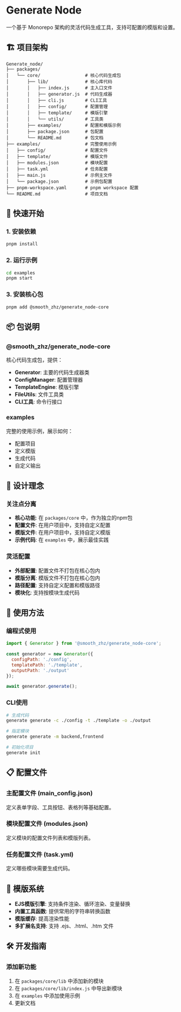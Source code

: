 # Generate Node

一个基于 Monorepo 架构的灵活代码生成工具，支持可配置的模版和设置。

## 🏗️ 项目架构

```
Generate_node/
├── packages/
│   └── core/                 # 核心代码生成包
│       ├── lib/              # 核心库代码
│       │   ├── index.js      # 主入口文件
│       │   ├── generator.js  # 代码生成器
│       │   ├── cli.js        # CLI工具
│       │   ├── config/       # 配置管理
│       │   ├── template/     # 模版引擎
│       │   └── utils/        # 工具类
│       ├── examples/         # 配置和模版示例
│       ├── package.json      # 包配置
│       └── README.md         # 包文档
├── examples/                 # 完整使用示例
│   ├── config/               # 配置文件
│   ├── template/             # 模版文件
│   ├── modules.json          # 模块配置
│   ├── task.yml              # 任务配置
│   ├── main.js               # 示例主文件
│   └── package.json          # 示例包配置
├── pnpm-workspace.yaml       # pnpm workspace 配置
└── README.md                 # 项目文档
```

## 🚀 快速开始

### 1. 安装依赖

```bash
pnpm install
```

### 2. 运行示例

```bash
cd examples
pnpm start
```

### 3. 安装核心包

```bash
pnpm add @smooth_zhz/generate_node-core
```

## 📦 包说明

### @smooth_zhz/generate_node-core

核心代码生成包，提供：

- **Generator**: 主要的代码生成器类
- **ConfigManager**: 配置管理器
- **TemplateEngine**: 模版引擎
- **FileUtils**: 文件工具类
- **CLI工具**: 命令行接口

### examples

完整的使用示例，展示如何：

- 配置项目
- 定义模版
- 生成代码
- 自定义输出

## 🎯 设计理念

### 关注点分离

- **核心功能**: 在 `packages/core` 中，作为独立的npm包
- **配置文件**: 在用户项目中，支持自定义配置
- **模版文件**: 在用户项目中，支持自定义模版
- **示例代码**: 在 `examples` 中，展示最佳实践

### 灵活配置

- **外部配置**: 配置文件不打包在核心包内
- **模版分离**: 模版文件不打包在核心包内
- **路径配置**: 支持自定义配置和模版路径
- **模块化**: 支持按模块生成代码

## 🔧 使用方法

### 编程式使用

```javascript
import { Generator } from '@smooth_zhz/generate_node-core';

const generator = new Generator({
  configPath: './config',
  templatePath: './template',
  outputPath: './output'
});

await generator.generate();
```

### CLI使用

```bash
# 生成代码
generate generate -c ./config -t ./template -o ./output

# 指定模块
generate generate -m backend,frontend

# 初始化项目
generate init
```

## 📋 配置文件

### 主配置文件 (main_config.json)

定义表单字段、工具按钮、表格列等基础配置。

### 模块配置文件 (modules.json)

定义模块的配置文件列表和模版列表。

### 任务配置文件 (task.yml)

定义哪些模块需要生成代码。

## 🎨 模版系统

- **EJS模版引擎**: 支持条件渲染、循环渲染、变量替换
- **内置工具函数**: 提供常用的字符串转换函数
- **模版缓存**: 提高渲染性能
- **多扩展名支持**: 支持 .ejs、.html、.htm 文件

## 🛠️ 开发指南

### 添加新功能

1. 在 `packages/core/lib` 中添加新的模块
2. 在 `packages/core/lib/index.js` 中导出新模块
3. 在 `examples` 中添加使用示例
4. 更新文档
